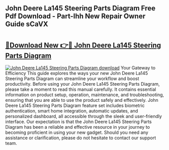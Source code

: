 ## John Deere La145 Steering Parts Diagram Free Pdf Download - Part-Ihh New Repair Owner Guide sCaVX

# <h2><a href="http://dfur9fb.blite.top/?on=John+Deere+La145+Steering+Parts+Diagram">🔗Download New 👉🔴 John Deere La145 Steering Parts Diagram</a></h2>

[![John Deere La145 Steering Parts Diagram download](https://i.imgur.com/lujVjoI.png)](http://dfur9fb.blite.top/?on=John+Deere+La145+Steering+Parts+Diagram)
Your Gateway to Efficiency This guide explores the ways your new John Deere La145 Steering Parts Diagram can streamline your workflow and boost productivity. Before using your John Deere La145 Steering Parts Diagram, please take a moment to read this manual carefully. It contains essential information on product setup, operation, maintenance, and troubleshooting, ensuring that you are able to use the product safely and effectively. John Deere La145 Steering Parts Diagram feature set includes biometric authentication, smart home integration, automatic updates, and personalized dashboard, all accessible through the sleek and user-friendly interface. Our expectation is that the John Deere La145 Steering Parts Diagram has been a reliable and effective resource in your journey to becoming proficient in using your new gadget. Should you need any assistance or clarification, please do not hesitate to contact our support team.
